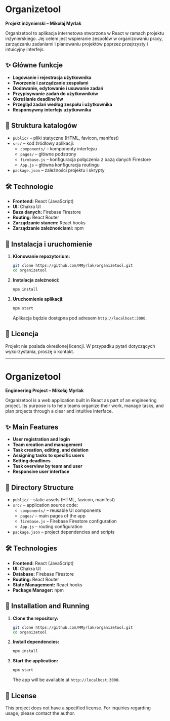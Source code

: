 
# Organizetool

**Projekt inżynierski – Mikołaj Myrlak**

Organizetool to aplikacja internetowa stworzona w React w ramach projektu inżynierskiego. Jej celem jest wspieranie zespołów w organizowaniu pracy, zarządzaniu zadaniami i planowaniu projektów poprzez przejrzysty i intuicyjny interfejs.

## ✨ Główne funkcje

- **Logowanie i rejestracja użytkownika**
- **Tworzenie i zarządzanie zespołami**
- **Dodawanie, edytowanie i usuwanie zadań**
- **Przypisywanie zadań do użytkowników**
- **Określanie deadline’ów**
- **Przegląd zadań według zespołu i użytkownika**
- **Responsywny interfejs użytkownika**

## 📁 Struktura katalogów

- `public/` – pliki statyczne (HTML, favicon, manifest)
- `src/` – kod źródłowy aplikacji:
  - `components/` – komponenty interfejsu
  - `pages/` – główne podstrony
  - `firebase.js` – konfiguracja połączenia z bazą danych Firestore
  - `App.js` – główna konfiguracja routingu
- `package.json` – zależności projektu i skrypty

## 🛠 Technologie

- **Frontend:** React (JavaScript)
- **UI:** Chakra UI
- **Baza danych:** Firebase Firestore
- **Routing:** React Router
- **Zarządzanie stanem:** React hooks
- **Zarządzanie zależnościami:** npm

## 🚀 Instalacja i uruchomienie

1. **Klonowanie repozytorium:**

   ```bash
   git clone https://github.com/MMyrlak/organizetool.git
   cd organizetool
   ```

2. **Instalacja zależności:**

   ```bash
   npm install
   ```

3. **Uruchomienie aplikacji:**

   ```bash
   npm start
   ```

   Aplikacja będzie dostępna pod adresem `http://localhost:3000`.

## 📄 Licencja

Projekt nie posiada określonej licencji. W przypadku pytań dotyczących wykorzystania, proszę o kontakt.

---

# Organizetool

**Engineering Project – Mikołaj Myrlak**

Organizetool is a web application built in React as part of an engineering project. Its purpose is to help teams organize their work, manage tasks, and plan projects through a clear and intuitive interface.

## ✨ Main Features

- **User registration and login**
- **Team creation and management**
- **Task creation, editing, and deletion**
- **Assigning tasks to specific users**
- **Setting deadlines**
- **Task overview by team and user**
- **Responsive user interface**

## 📁 Directory Structure

- `public/` – static assets (HTML, favicon, manifest)
- `src/` – application source code:
  - `components/` – reusable UI components
  - `pages/` – main pages of the app
  - `firebase.js` – Firebase Firestore configuration
  - `App.js` – routing configuration
- `package.json` – project dependencies and scripts

## 🛠 Technologies

- **Frontend:** React (JavaScript)
- **UI:** Chakra UI
- **Database:** Firebase Firestore
- **Routing:** React Router
- **State Management:** React hooks
- **Package Manager:** npm

## 🚀 Installation and Running

1. **Clone the repository:**

   ```bash
   git clone https://github.com/MMyrlak/organizetool.git
   cd organizetool
   ```

2. **Install dependencies:**

   ```bash
   npm install
   ```

3. **Start the application:**

   ```bash
   npm start
   ```

   The app will be available at `http://localhost:3000`.

## 📄 License

This project does not have a specified license. For inquiries regarding usage, please contact the author.
